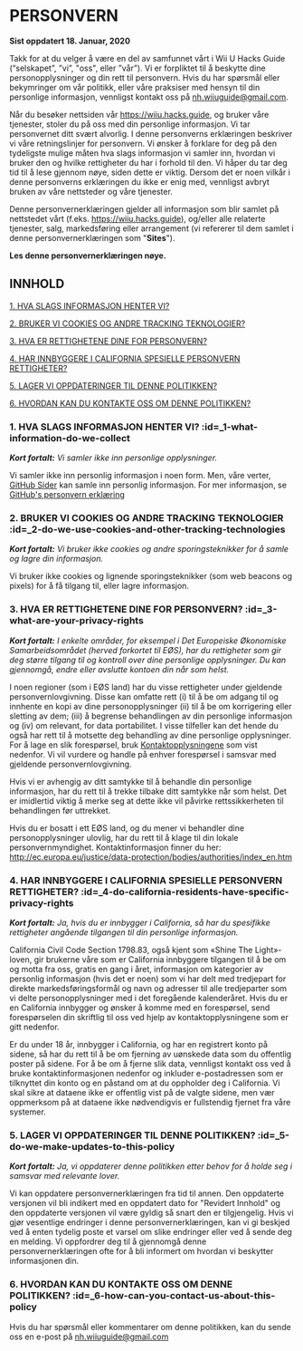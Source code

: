# PERSONVERN

**Sist oppdatert 18. Januar, 2020**


Takk for at du velger å være en del av samfunnet vårt i Wii U Hacks Guide (“selskapet”, ”vi”, "oss", eller ”vår”). Vi er forpliktet til å beskytte dine personopplysninger og din rett til personvern. Hvis du har spørsmål eller bekymringer om vår politikk, eller våre praksiser med hensyn til din personlige informasjon, vennligst kontakt oss på nh.wiiuguide@gmail.com.

Når du besøker nettsiden vår https://wiiu.hacks.guide, og bruker våre tjenester, stoler du på oss med din personlige informasjon. Vi tar personvernet ditt svært alvorlig. I denne personverns erklæringen beskriver vi våre retningslinjer for personvern. Vi ønsker å forklare for deg på den tydeligste mulige måten hva slags informasjon vi samler inn, hvordan vi bruker den og hvilke rettigheter du har i forhold til den. Vi håper du tar deg tid til å lese gjennom nøye, siden dette er viktig. Dersom det er noen vilkår i denne personverns erklæringen du ikke er enig med, vennligst avbryt bruken av våre nettsteder og våre tjenester.

Denne personvernerklæringen gjelder all informasjon som blir samlet på nettstedet vårt (f.eks. https://wiiu.hacks.guide), og/eller alle relaterte tjenester, salg, markedsføring eller arrangement (vi refererer til dem samlet i denne personvernerklæringen som "**Sites**").

**Les denne personvernerklæringen nøye.**


## INNHOLD

[1. HVA SLAGS INFORMASJON HENTER VI?](privacy-policy?id=_1-what-information-do-we-collect)

[2. BRUKER VI COOKIES OG ANDRE TRACKING TEKNOLOGIER?](privacy-policy?id=_2-do-we-use-cookies-and-other-tracking-technologies)

[3. HVA ER RETTIGHETENE DINE FOR PERSONVERN?](privacy-policy?id=_3-what-are-your-privacy-rights)

[4. HAR INNBYGGERE I CALIFORNIA SPESIELLE PERSONVERN RETTIGHETER?](privacy-policy?id=_4-do-california-residents-have-specific-privacy-rights)

[5. LAGER VI OPPDATERINGER TIL DENNE POLITIKKEN?](privacy-policy?id=_5-do-we-make-updates-to-this-policy)

[6. HVORDAN KAN DU KONTAKTE OSS OM DENNE POLITIKKEN?](privacy-policy?id=_6-how-can-you-contact-us-about-this-policy)



### 1. HVA SLAGS INFORMASJON HENTER VI? :id=_1-what-information-do-we-collect

***Kort fortalt:*** *Vi samler ikke inn personlige opplysninger.*

Vi samler ikke inn personlig informasjon i noen form. Men, våre verter, [GitHub Sider](https://pages.github.com/) kan samle inn personlig informasjon. For mer informasjon, se [GitHub's personvern erklæring](https://help.github.com/en/github/site-policy/github-privacy-statement)


### 2. BRUKER VI COOKIES OG ANDRE TRACKING TEKNOLOGIER :id=_2-do-we-use-cookies-and-other-tracking-technologies
***Kort fortalt:*** *Vi bruker ikke cookies og andre sporingsteknikker for å samle og lagre din informasjon.*

Vi bruker ikke cookies og lignende sporingsteknikker (som web beacons og pixels) for å få tilgang til, eller lagre informasjon.


### 3. HVA ER RETTIGHETENE DINE FOR PERSONVERN? :id=_3-what-are-your-privacy-rights

***Kort fortalt:*** *I enkelte områder, for eksempel i Det Europeiske Økonomiske Samarbeidsområdet (herved forkortet til EØS), har du rettigheter som gir deg større tilgang til og kontroll over dine personlige opplysninger. Du kan gjennomgå, endre eller avslutte kontoen din når som helst.*

I noen regioner (som i EØS land) har du visse rettigheter under gjeldende personvernlovgivning. Disse kan omfatte rett (i) til å be om adgang til og innhente en kopi av dine personopplysninger (ii) til å be om korrigering eller sletting av dem; (iii) å begrense behandlingen av din personlige informasjon og (iv) om relevant, for data portabilitet. I visse tilfeller kan det hende du også har rett til å motsette deg behandling av dine personlige opplysninger. For å lage en slik forespørsel, bruk [Kontaktopplysningene](privacy-policy?id=_6-how-can-you-contact-us-about-this-policy) som vist nedenfor. Vi vil vurdere og handle på enhver forespørsel i samsvar med gjeldende personvernlovgivning.

Hvis vi er avhengig av ditt samtykke til å behandle din personlige informasjon, har du rett til å trekke tilbake ditt samtykke når som helst. Det er imidlertid viktig å merke seg at dette ikke vil påvirke rettssikkerheten til behandlingen før uttrekket.

Hvis du er bosatt i ett EØS land, og du mener vi behandler dine personopplysninger ulovlig, har du rett til å klage til din lokale personvernmyndighet. Kontaktinformasjon finner du her: http://ec.europa.eu/justice/data-protection/bodies/authorities/index_en.htm


### 4. HAR INNBYGGERE I CALIFORNIA SPESIELLE PERSONVERN RETTIGHETER? :id=_4-do-california-residents-have-specific-privacy-rights

***Kort fortalt:*** *Ja, hvis du er innbygger i California, så har du spesifikke rettigheter angående tilgangen til din personlige informasjon.*

California Civil Code Section 1798.83, også kjent som «Shine The Light»-loven, gir brukerne våre som er California innbyggere tilgangen til å be om og motta fra oss, gratis en gang i året, informasjon om kategorier av personlig informasjon (hvis det er noen) som vi har delt med tredjepart for direkte markedsføringsformål og navn og adresser til alle tredjeparter som vi delte personopplysninger med i det foregående kalenderåret. Hvis du er en California innbygger og ønsker å komme med en forespørsel, send forespørselen din skriftlig til oss ved hjelp av kontaktopplysningene som er gitt nedenfor.

Er du under 18 år, innbygger i California, og har en registrert konto på sidene, så har du rett til å be om fjerning av uønskede data som du offentlig poster på sidene. For å be om å fjerne slik data, vennligst kontakt oss ved å bruke kontaktinformasjonen nedenfor og inkluder e-postadressen som er tilknyttet din konto og en påstand om at du oppholder deg i California. Vi skal sikre at dataene ikke er offentlig vist på de valgte sidene, men vær oppmerksom på at dataene ikke nødvendigvis er fullstendig fjernet fra våre systemer.


### 5. LAGER VI OPPDATERINGER TIL DENNE POLITIKKEN? :id=_5-do-we-make-updates-to-this-policy

***Kort fortalt:*** *Ja, vi oppdaterer denne politikken etter behov for å holde seg i samsvar med relevante lover.*

Vi kan oppdatere personvernerklæringen fra tid til annen. Den oppdaterte versjonen vil bli indikert med en oppdatert dato for "Revidert Innhold" og den oppdaterte versjonen vil være gyldig så snart den er tilgjengelig. Hvis vi gjør vesentlige endringer i denne personvernerklæringen, kan vi gi beskjed ved å enten tydelig poste et varsel om slike endringer eller ved å sende deg en melding. Vi oppfordrer deg til å gjennomgå denne personvernerklæringen ofte for å bli informert om hvordan vi beskytter informasjonen din.


### 6. HVORDAN KAN DU KONTAKTE OSS OM DENNE POLITIKKEN? :id=_6-how-can-you-contact-us-about-this-policy

Hvis du har spørsmål eller kommentarer om denne politikken, kan du sende oss en e-post på nh.wiiuguide@gmail.com
